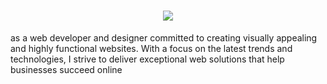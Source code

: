 <h1 align="center">
  <a href="https://www.heinsoe.com">
    <img src="https://readme-typing-svg.herokuapp.com/?lines=Hello,+There!+%F0%9F%91%8B;This+is+Hein+Soe....;Nice+to+meet+you!&center=true&size=30">
  </a>
</h1>

<!-- ![profilewiew](https://komarev.com/ghpvc/?username=hheinsoee&color=brightgreen)-->



<!--- ### StarDev Ranking

<a href="https://stardev.io/developers/said7388"><img alt="Check out hheinsoee's profile on stardev.io" src="https://stardev.io/developers/hheinsoee/badge/languages/locality.svg" /></a>
<img  src="https://github-readme-stats.vercel.app/api/top-langs/?username=hheinsoee&layout=compact&theme=merko&hide_border=true&&langs_count=6" /> 
<img  src="https://github-readme-stats.vercel.app/api?username=hheinsoee&show_icons=true&theme=merko&hide_border=true" /> 

--->
as a web developer and designer committed to creating visually appealing and highly functional websites. With a focus on the latest trends and technologies, I strive to deliver exceptional web solutions that help businesses succeed online

